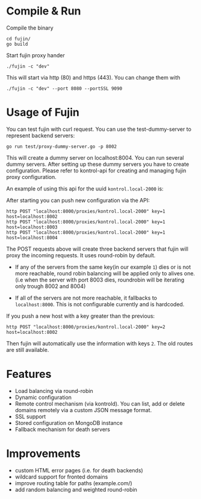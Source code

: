 # Compile & Run

Compile the binary

```
cd fujin/
go build
```

Start fujin proxy hander 

```
./fujin -c "dev"
```

This will start via http (80) and https (443). You can change them with

```
./fujin -c "dev" --port 8080 --portSSL 9090

```

# Usage of Fujin

You can test fujin with curl request. You can use the test-dummy-server to
represent backend servers:

```
go run test/proxy-dummy-server.go -p 8002
```

This will create a dummy server on localhost:8004. You can run several dummy
servers. After setting up these dummy servers you have to create configuration.
Please refer to kontrol-api for creating and managing fujin proxy configuration.

An example of using this api for the uuid `kontrol.local-2000` is:

After starting you can push new configuration via the API:

```
http POST "localhost:8000/proxies/kontrol.local-2000" key=1 host=localhost:8002
http POST "localhost:8000/proxies/kontrol.local-2000" key=1 host=localhost:8003
http POST "localhost:8000/proxies/kontrol.local-2000" key=1 host=localhost:8004
```

The POST requests above will create three backend servers that fujin will proxy
the incoming requests. It uses round-robin by default. 

* If any of the servers from the same key(in our example `1`) dies or is not
more reachable, round robin balancing will be applied only to alives one. (i.e
when the server with port 8003 dies, roundrobin will be iterating only
trough 8002 and 8004)

* If all of the servers are not more reachable, it fallbacks to
`localhost:8000`. This is not configurable currently and is hardcoded.


If you push a new host with a key greater than the previous:

```
http POST "localhost:8000/proxies/kontrol.local-2000" key=2 host=localhost:8002
```

Then fujin will automatically use the information with keys `2`. The old routes
are still available.


# Features

* Load balancing via round-robin
* Dynamic configuration
* Remote control mechanism (via kontrold). You can list, add or delete domains
remotely via a custom JSON message format.
* SSL support
* Stored configuration on MongoDB instance
* Fallback mechanism for death servers


# Improvements
* custom HTML error pages (i.e. for death backends)
* wildcard support for fronted domains
* improve routing table for paths (example.com/)
* add random balancing and weighted round-robin


